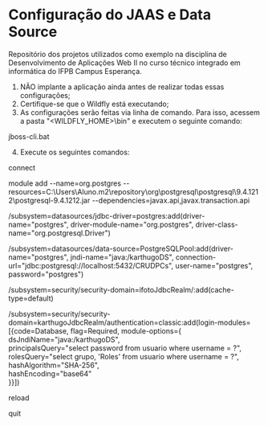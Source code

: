 # Configuração do JAAS e Data Source
Repositório dos projetos utilizados como exemplo na disciplina de Desenvolvimento de Aplicações Web II no curso técnico integrado em informática do IFPB Campus Esperança.

1. NÃO implante a aplicação ainda antes de realizar todas essas configurações;
2. Certifique-se que o Wildfly está executando;
3. As configurações serão feitas via linha de comando. Para isso, acessem a pasta "<WILDFLY_HOME>\bin" e executem o seguinte comando:

jboss-cli.bat

4. Execute os seguintes comandos:

connect

module add --name=org.postgres --resources=C:\Users\Aluno\.m2\repository\org\postgresql\postgresql\9.4.1212\postgresql-9.4.1212.jar --dependencies=javax.api,javax.transaction.api

/subsystem=datasources/jdbc-driver=postgres:add(driver-name="postgres", driver-module-name="org.postgres", driver-class-name="org.postgresql.Driver")

/subsystem=datasources/data-source=PostgreSQLPool:add(driver-name="postgres", jndi-name="java:/karthugoDS", connection-url="jdbc:postgresql://localhost:5432/CRUDPCs", user-name="postgres", password="postgres")

/subsystem=security/security-domain=ifotoJdbcRealm/:add(cache-type=default)

/subsystem=security/security-domain=karthugoJdbcRealm/authentication=classic:add(login-modules=[{code=Database, flag=Required, module-options={ \
    dsJndiName="java:/karthugoDS", \
    principalsQuery="select password from usuario where username = ?", \
    rolesQuery="select grupo, 'Roles' from usuario where username = ?", \
    hashAlgorithm="SHA-256", \
    hashEncoding="base64" \
}}])

reload

quit
